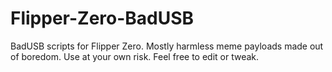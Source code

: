 # Flipper-Zero-BadUSB
BadUSB scripts for Flipper Zero. Mostly harmless meme payloads made out of boredom. Use at your own risk. Feel free to edit or tweak.
